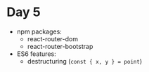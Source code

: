 # Day 5

- npm packages:
  - react-router-dom
  - react-router-bootstrap
- ES6 features:
  - destructuring (`const { x, y } = point`)